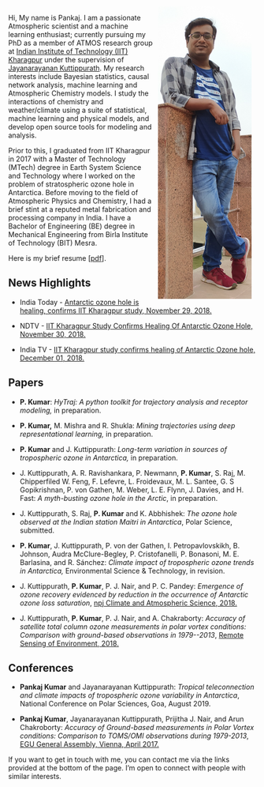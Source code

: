 <!--
.. title:  
.. slug: index
.. date: 2020-05-04 20:18:18 UTC
.. tags:
.. category:
.. link:
.. description:
.. type: text
-->

<img src="/images/me.png" align="right" width="190" HSPACE="10" VSPACE="0">

<script type='text/javascript' src='https://d1bxh8uas1mnw7.cloudfront.net/assets/embed.js'></script>

<script async src="https://badge.dimensions.ai/badge.js" charset="utf-8"></script>

Hi, My name is Pankaj. I am a passionate Atmospheric scientist and a machine learning enthusiast; currently pursuing my PhD as a member of ATMOS research group at [Indian Institute of Technology (IIT) Kharagpur](http://www.iitkgp.ac.in/) under the supervision of [Jayanarayanan Kuttippurath](http://www1.iitkgp.ac.in/fac-profiles/showprofile.php?empcode=SWmUS). My research interests include Bayesian statistics, causal network analysis, machine learning and Atmospheric Chemistry models. I study the interactions of chemistry and weather/climate using a suite of statistical, machine learning and physical models, and develop open source tools for modeling and analysis.

Prior to this, I graduated from IIT Kharagpur in 2017 with a Master of Technology (MTech) degree in Earth System Science and Technology where I worked on the problem of stratospheric ozone hole in Antarctica. Before moving to the field of Atmospheric Physics and Chemistry, I had a brief stint at a reputed metal fabrication and processing company in India. I have a Bachelor of Engineering (BE) degree in Mechanical Engineering from Birla Institute of Technology (BIT) Mesra. 

Here is my brief resume [[pdf](https://github.com/pankajkarman/resume/blob/master/resume.pdf)]. 

## **News Highlights**

- India Today - [Antarctic ozone hole is healing, confirms IIT Kharagpur study, November 29, 2018. ](https://www.indiatoday.in/education-today/gk-current-affairs/story/antarctic-ozone-hole-healing-iit-kharagpur-study-html-1398826-2018-11-29)

- NDTV - [IIT Kharagpur Study Confirms Healing Of Antarctic Ozone Hole, November 30, 2018. ](https://www.ndtv.com/education/iit-kharagpur-study-confirms-healing-of-antarctic-ozone-hole-1956054)

- India TV - [IIT Kharagpur study confirms healing of Antarctic Ozone hole, December 01, 2018. ](https://www.indiatvnews.com/science/news-iit-kharagpur-study-confirms-healing-of-antarctic-ozone-hole-488330)

## **Papers**

-   **P. Kumar**: *HyTraj: A python toolkit for trajectory analysis and receptor modeling,* in preparation.

-   **P. Kumar,** M. Mishra and R. Shukla: *Mining trajectories using deep representational learning,* in preparation.

-   **P. Kumar** and J. Kuttippurath: *Long-term variation in sources of tropospheric ozone in Antarctica,* in preparation.

-   J. Kuttippurath, A. R. Ravishankara, P. Newmann, **P. Kumar**, S. Raj, M. Chipperfiled W. Feng,
F. Lefevre, L. Froidevaux, M. L. Santee, G. S Gopikrishnan, P. von Gathen, M. Weber, L. E.
Flynn, J. Davies, and H. Fast: *A myth-busting ozone hole in the Arctic*, in preparation.

-   J. Kuttippurath, S. Raj, **P. Kumar** and K. Abbhishek: *The ozone hole observed at the Indian station Maitri in Antarctica*, Polar Science, submitted.

-   **P. Kumar**, J. Kuttippurath, P. von der Gathen, I. Petropavlovskikh, B. Johnson, Audra McClure-Begley, P. Cristofanelli, P. Bonasoni, M. E. Barlasina, and R. Sánchez: *Climate impact of tropospheric ozone trends in Antarctica,* Environmental Science & Technology, in revision.

-   J. Kuttippurath, **P. Kumar**, P. J. Nair,  and P. C. Pandey: *Emergence of ozone recovery evidenced by reduction in the occurrence of Antarctic
    ozone loss saturation*, [npj Climate and Atmospheric Science, 2018.](https://www.nature.com/articles/s41612-018-0052-6)

<div class="container">
<div class="row">

<div class='col-lg-4 col-md-11.1 col-sm-11.1 col-11.1 ml-auto'>
  <div data-badge-type='medium-donut' class='altmetric-embed' data-doi='10.1038/s41612-018-0052-6' data-badge-popover="right"></div>
  <p></p>
</div>


<div class='col-lg-4 col-md-11.1 col-sm-11.1 col-11.1 ml-auto'>
  <div class="__dimensions_badge_embed__" data-doi="10.1038/s41612-018-0052-6" data-legend="hover-right"></div>
</div>
</div>
</div>

-   J. Kuttippurath, **P. Kumar**, P. J. Nair, and A. Chakraborty: *Accuracy of satellite total column ozone measurements in polar vortex    conditions: Comparison with ground-based observations in 1979--2013*, [Remote Sensing of Environment, 2018.](https://www.sciencedirect.com/science/article/abs/pii/S0034425718300671)

<div class="container">
<div class="row">
<div class="col-lg-7 col-md-11.1 col-sm-11.1 col-11.1 ml-auto">
<span class="__dimensions_badge_embed__" data-doi="10.1016/j.rse.2018.02.054"></span>

<p></p>
</div>
</div>
</div>

## **Conferences**

-   **Pankaj Kumar** and Jayanarayanan Kuttippurath: *Tropical teleconnection and climate impacts of tropospheric ozone variability in Antarctica*, National Conference on Polar Sciences, Goa, August 2019.

-   **Pankaj Kumar**, Jayanarayanan Kuttippurath, Prijitha J. Nair, and Arun Chakroborty: *Accuracy of Ground-based measurements in Polar
    Vortex conditions: Comparison to TOMS/OMI observations during 1979-2013*, [EGU General Assembly, Vienna, April 2017.](https://meetingorganizer.copernicus.org/EGU2017/EGU2017-10311-1.pdf)

If you want to get in touch with me, you can contact me via the links provided at the bottom of the page. I’m open to connect with people with similar interests.
